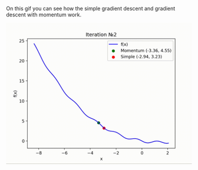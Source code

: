 On this gif you can see how the simple gradient descent and gradient descent with momentum work.

![Alt Text](https://github.com/StuLolka/GradientDescent/blob/main/Gifs/Momentum.gif)
